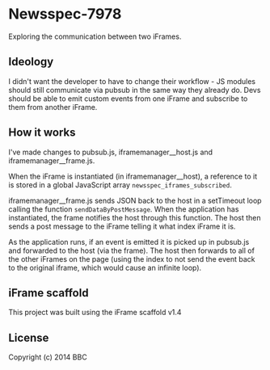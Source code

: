 # Newsspec-7978

Exploring the communication between two iFrames.

## Ideology

I didn't want the developer to have to change their workflow - JS modules should still communicate via pubsub in the same way they already do. Devs should be able to emit custom events from one iFrame and subscribe to them from another iFrame.

## How it works

I've made changes to pubsub.js, iframemanager__host.js and iframemanager__frame.js.

When the iFrame is instantiated (in iframemanager__host), a reference to it is stored in a global JavaScript array `newsspec_iframes_subscribed`.

iframemanager__frame.js sends JSON back to the host in a setTimeout loop calling the function `sendDataByPostMessage`. When the application has instantiated, the frame notifies the host through this function. The host then sends a post message to the iFrame telling it what index iFrame it is.

As the application runs, if an event is emitted it is picked up in pubsub.js and forwarded to the host (via the frame). The host then forwards to all of the other iFrames on the page (using the index to not send the event back to the original iframe, which would cause an infinite loop).

## iFrame scaffold

This project was built using the iFrame scaffold v1.4

## License
Copyright (c) 2014 BBC